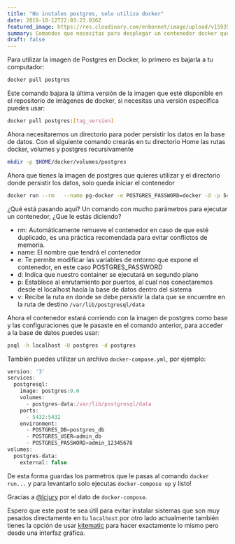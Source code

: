 ```yaml
---
title: "No instales postgres, solo utiliza docker"
date: 2019-10-12T22:03:23.036Z
featured_image: https://res.cloudinary.com/enbonnet/image/upload/v1593530680/cmw4tvn6sal5dmm1cdsr.jpg
summary: Comandos que necesitas para desplegar un contenedor docker que tenga de base la imagen oficial de postgres y algunas configuraciones
draft: false
---
```

Para utilizar la imagen de Postgres en Docker, lo primero es bajarla a tu computador:
 
```bash
docker pull postgres
```
 
Este comando bajara la última versión de la imagen que esté disponible en el repositorio de imágenes de docker, si necesitas una versión específica puedes usar:
 
```bash
docker pull postgres:[tag_version]
```
 
Ahora necesitaremos un directorio para poder persistir los datos en la base de datos. Con el siguiente comando crearás en tu directorio Home las rutas docker, volumes y postgres recursivamente
 
```bash
mkdir -p $HOME/docker/volumes/postgres
```
 
Ahora que tienes la imagen de postgres que quieres utilizar y el directorio donde persistir los datos, solo queda iniciar el contenedor
 
```bash
docker run --rm   --name pg-docker -e POSTGRES_PASSWORD=docker -d -p 5432:5432 -v $HOME/docker/volumes/postgres:/var/lib/postgresql/data  postgres
```
 
¿Qué está pasando aquí? Un comando con mucho parámetros para ejecutar un contenedor, ¿Que le estás diciendo?
 
- rm: Automáticamente remueve el contenedor en caso de que esté duplicado, es una práctica recomendada para evitar conflictos de memoria.
- name: El nombre que tendrá el contenedor
- e: Te permite modificar las variables de entorno que expone el contenedor, en este caso POSTGRES_PASSWORD
- d: Indica que nuestro container se ejecutará en segundo plano
- p: Establece al enrutamiento por puertos, al cual nos conectaremos desde el localhost hacía la base de datos dentro del sistema
- v: Recibe la ruta en donde se debe persistir la data que se encuentre en la ruta de destino `/var/lib/postgresql/data`
 
Ahora el contenedor estará corriendo con la imagen de postgres como base y las configuraciones que le pasaste en el comando anterior, para acceder a la base de datos puedes usar:
 
```bash
psql -h localhost -U postgres -d postgres
```

También puedes utilizar un archivo `docker-compose.yml`, por ejemplo:

```js
version: '3'
services:
  postgresql:
    image: postgres:9.6
    volumes:
      - postgres-data:/var/lib/postgresql/data
    ports:
      - 5432:5432
    environment:
      - POSTGRES_DB=postgres_db
      - POSTGRES_USER=admin_db
      - POSTGRES_PASSWORD=admin_12345678
volumes:
  postgres-data:
    external: false
```

De esta forma guardas los parmetros que le pasas al comando `docker run...` y para levantarlo solo ejecutas `docker-compose up` y listo!

Gracias a [@lcjury](https://twitter.com/lcjury) por el dato de `docker-compose`.
 
Espero que este post te sea útil para evitar instalar sistemas que son muy pesados directamente en tu `localhost` por otro lado actualmente también tienes la opción de usar [kitematic](https://kitematic.com/) para hacer exactamente lo mismo pero desde una interfaz gráfica.